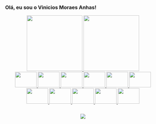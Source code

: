 ### Olá, eu sou o Vinicios Moraes Anhas!

<div align="center">

  <a href="https://github.com/viniciosAnhas">
  <img height="180em" src="https://github-readme-stats.vercel.app/api?username=viniciosanhas&show_icons=true&theme=dracula&include_all_commits=true&count_private=true"/>
  <img height="180em" src="https://github-readme-stats.vercel.app/api/top-langs/?username=viniciosanhas&layout=compact&langs_count=7&theme=dracula"/>

</div>
  
<div align="center">
  
  <img height = "50" width = "70" src = https://cdn.jsdelivr.net/gh/devicons/devicon/icons/html5/html5-original.svg>
  <img height = "50" width = "70" src = https://cdn.jsdelivr.net/gh/devicons/devicon/icons/css3/css3-original.svg>
  <img height = "50" width = "70" src= https://cdn.jsdelivr.net/gh/devicons/devicon/icons/javascript/javascript-original.svg />
  <img height = "50" width = "70" src= https://cdn.jsdelivr.net/gh/devicons/devicon/icons/python/python-original.svg />
  <img height = "50" width = "70" src= https://cdn.jsdelivr.net/gh/devicons/devicon/icons/mysql/mysql-original.svg />
  <img height = "50" width = "70" src= https://cdn.jsdelivr.net/gh/devicons/devicon/icons/linux/linux-original.svg />
  <img height = "50" width = "70" src= https://cdn.jsdelivr.net/gh/devicons/devicon/icons/arduino/arduino-original.svg />
  <img height = "50" width = "70" src= https://cdn.jsdelivr.net/gh/devicons/devicon/icons/raspberrypi/raspberrypi-original.svg />
  <img height = "50" width = "70" src="https://cdn.jsdelivr.net/gh/devicons/devicon/icons/vscode/vscode-original.svg" />
  <img height = "50" width = "70"src="https://cdn.jsdelivr.net/gh/devicons/devicon/icons/bash/bash-plain.svg" />
  <img height = "50" width = "70" src="https://cdn.jsdelivr.net/gh/devicons/devicon/icons/putty/putty-original.svg" />

</div>

## 
  
 <div align="center">

   <a href="https://www.linkedin.com/in/vinicios-moraes-anhas-199478160/" target="_blank"><img src="https://img.shields.io/badge/-LinkedIn-%230077B5?style=for-the-badge&logo=linkedin&logoColor=white" target="_blank"></a> 
   
</div>
